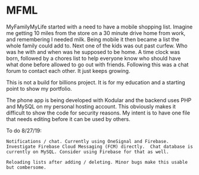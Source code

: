 # MFML

MyFamilyMyLife started with a need to have a mobile shopping list.  Imagine me getting 10 miles from the store on a 30 minute drive home from work, and remembering I needed milk. Being mobile it then became a list the whole family could add to. Next one of the kids was out past curfew. Who was he with and when was he supposed to be home. A time clock was born, followed by a chores list to help everyone know who should have what done before allowed to go out with friends. Following this was a chat forum to contact each other. It just keeps growing.

This is not a build for billions project.  It is for my education and a starting point to show my portfolio. 

The phone app is being developed with Kodular and the backend uses PHP and MySQL on my personal hosting account. This obviously makes it difficult to show the code for security reasons. My intent is to have one file that needs editing before it can be used by others.

To do 8/27/19:
    
    Notifications / chat. Currently using OneSignal and Firebase. Investigate Firebase Cloud Messaging (FCM) directly.  Chat database is currently on MySQL. Consider using Firebase for that as well.

    Reloading lists after adding / deleting. Minor bugs make this usable but combersome.

    
